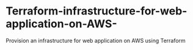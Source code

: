 # Terraform-infrastructure-for-web-application-on-AWS-
Provision an infrastructure for web application on AWS using Terraform
